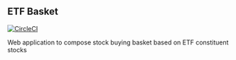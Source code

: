 ## ETF Basket

[![CircleCI](https://circleci.com/gh/madis/etf-basket.svg?style=svg)](https://circleci.com/gh/madis/etf-basket)

Web application to compose stock buying basket based on ETF constituent stocks
